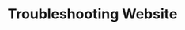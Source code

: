 ---
title: "Troubleshooting Website"
excerpt: "July-September 2018: Website to display internal math for other teams"
permalink: /TroubleshootSite/
header:
  teaser: assets/images/JHipster.png
---
